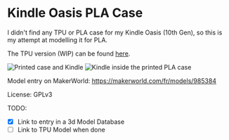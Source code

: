 # Kindle Oasis PLA Case

I didn't find any TPU or PLA case for my Kindle Oasis (10th Gen), so this is my attempt at modelling it for PLA.

The TPU version (WIP) can be found [here](../kindle_oasis_TPU_case/).

![Printed case and Kindle](assets/IMG_9837.JPG)
![Kindle inside the printed PLA case](assets/IMG_9849.JPG)

Model entry on MakerWorld: https://makerworld.com/fr/models/985384

License: GPLv3

TODO:
- [x] Link to entry in a 3d Model Database
- [ ] Link to TPU Model when done